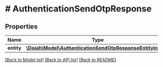 # # AuthenticationSendOtpResponse

## Properties

Name | Type | Description | Notes
------------ | ------------- | ------------- | -------------
**entity** | [**\Dojah\Model\AuthenticationSendOtpResponseEntityInner[]**](AuthenticationSendOtpResponseEntityInner.md) |  | [optional]

[[Back to Model list]](../../README.md#models) [[Back to API list]](../../README.md#endpoints) [[Back to README]](../../README.md)
